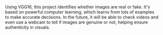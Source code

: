 Using VGG16, this project identifies whether images are real or fake. It's based on powerful computer learning, which learns from lots of examples to make accurate decisions. In the future, it will be able to check videos and even use a webcam to tell if images are genuine or not, helping ensure authenticity in visuals.
